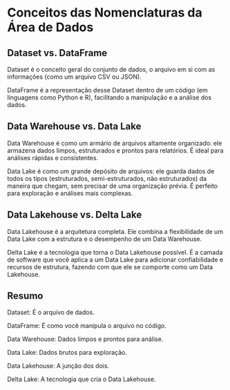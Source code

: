 # Conceitos das Nomenclaturas da Área de Dados

## Dataset vs. DataFrame

Dataset é o conceito geral do conjunto de dados, o arquivo em si com as informações (como um arquivo CSV ou JSON).

DataFrame é a representação desse Dataset dentro de um código (em linguagens como Python e R), facilitando a manipulação e a análise dos dados.

## Data Warehouse vs. Data Lake

Data Warehouse é como um armário de arquivos altamente organizado: ele armazena dados limpos, estruturados e prontos para relatórios. É ideal para análises rápidas e consistentes.

Data Lake é como um grande depósito de arquivos: ele guarda dados de todos os tipos (estruturados, semi-estruturados, não estruturados) da maneira que chegam, sem precisar de uma organização prévia. É perfeito para exploração e análises mais complexas.

## Data Lakehouse vs. Delta Lake

Data Lakehouse é a arquitetura completa. Ele combina a flexibilidade de um Data Lake com a estrutura e o desempenho de um Data Warehouse.

Delta Lake é a tecnologia que torna o Data Lakehouse possível. É a camada de software que você aplica a um Data Lake para adicionar confiabilidade e recursos de estrutura, fazendo com que ele se comporte como um Data Lakehouse.

## Resumo

Dataset: É o arquivo de dados.

DataFrame: É como você manipula o arquivo no código.

Data Warehouse: Dados limpos e prontos para análise.

Data Lake: Dados brutos para exploração.

Data Lakehouse: A junção dos dois.

Delta Lake: A tecnologia que cria o Data Lakehouse.
